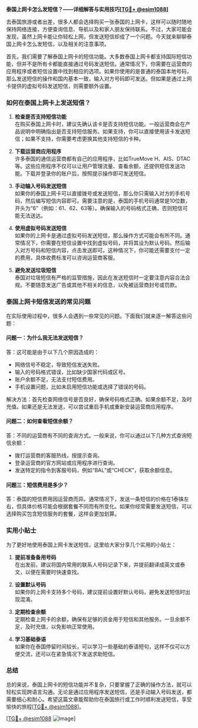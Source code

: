 **泰国上网卡怎么发短信？——详细解答与实用技巧[[TG💪+ @esim1088](https://t.me/s/esim1088)]**

去泰国旅游或者出差，很多人都会选择购买一张泰国的上网卡，这样可以随时随地保持网络连接，方便查询信息、导航以及和家人朋友保持联系。不过，大家可能会发现，虽然上网卡能让你轻松上网，但发送短信却成了一个问题。今天就来聊聊泰国上网卡怎么发短信，以及相关的注意事项。

首先，我们需要了解泰国上网卡的短信功能。大多数泰国上网卡都支持国际短信功能，但并不是所有卡都能直接通过号码发送短信。通常情况下，你需要在运营商的应用程序或者短信设置中找到相应的选项。如果你使用的是普通的泰国本地号码，那么发送短信的操作和国内基本一致，输入对方号码即可发送。但如果是通过上网卡提供的虚拟号码发送短信，则需要额外设置。

### 如何在泰国上网卡上发送短信？

1. **检查是否支持短信功能**  
   在购买泰国上网卡时，建议先确认该卡是否支持短信功能。一般运营商会在产品说明中明确指出是否支持短信服务。如果支持，你可以直接使用该卡发送短信；如果不支持，你需要考虑更换其他支持短信的卡种。

2. **下载运营商应用程序**  
   许多泰国的通信运营商都有自己的应用程序，比如TrueMove H、AIS、DTAC等。这些应用程序不仅可以让用户管理流量、查看余额，还提供短信发送功能。下载并登录你的账户后，按照提示操作即可发送短信。

3. **手动输入号码发送短信**  
   如果你的泰国上网卡可以直接拨号或发送短信，那么你只需输入对方的手机号码，然后编写短信内容即可。需要注意的是，泰国的手机号码通常是10位数，开头为“6”（例如：61、62、63等）。确保输入的号码格式正确，否则短信可能无法送达。

4. **使用虚拟号码发送短信**  
   如果你的上网卡是通过虚拟号码发送短信，那么操作方式可能会有所不同。通常情况下，你需要在短信设置中找到虚拟号码，并将其设为默认号码。然后输入对方号码和短信内容，点击发送即可。这种情况下，你可能还需要支付一定的费用，具体收费标准可以咨询运营商客服。

5. **避免发送垃圾短信**  
   泰国对垃圾短信有严格的监管措施，因此在发送短信时一定要注意内容合法合规。不要随意发送广告或其他不相关的信息，以免被运营商封号或罚款。

### 泰国上网卡短信发送的常见问题

在实际使用过程中，很多人会遇到一些常见的问题。下面我们就来逐一解答这些问题：

#### 问题一：为什么我无法发送短信？
答：这可能是由于以下几个原因造成的：
- 网络信号不稳定，导致短信发送失败。
- 输入的号码格式错误，比如缺少国家代码或区号。
- 账户余额不足，无法支付短信费用。
- 手机设置问题，比如未启用短信功能或选择了错误的号码。

解决方法：首先检查网络信号是否良好，确保号码格式正确。如果余额不足，及时充值。如果还是无法发送，可以尝试重启手机或重新安装运营商应用程序。

#### 问题二：如何查看短信余额？
答：不同的运营商有不同的查询方式。一般来说，你可以通过以下几种方式查询短信余额：
- 拨打运营商的客服热线，按提示查询。
- 登录运营商的官方网站或应用程序进行查询。
- 发送特定的指令到客服号码，例如“BAL”或“CHECK”，获取余额信息。

#### 问题三：短信费用是多少？
答：泰国的短信费用因运营商而异。通常情况下，发送一条短信的价格在1泰铢左右，但具体价格可能会根据套餐不同而有所变化。如果你经常需要发送短信，可以选择购买包含短信服务的套餐，这样会更加划算。

### 实用小贴士

为了更好地使用泰国上网卡发送短信，这里给大家分享几个实用的小贴士：

1. **提前准备备用号码**  
   在出发前，建议将国内常用的联系人号码记录下来，并提前翻译成英文或泰文，以便在需要时快速查找。

2. **设置默认号码**  
   如果你的上网卡支持多个号码，建议提前设置好默认号码，避免发送短信时出现混淆。

3. **定期检查余额**  
   定期检查上网卡的余额，确保有足够的资金用于短信和其他服务。一旦余额不足，及时充值，以免影响正常使用。

4. **学习基础泰语**  
   如果你在泰国停留时间较长，可以学习一些基础的泰语短句，这样不仅可以方便交流，还可以在紧急情况下发送求助短信。

### 总结

总的来说，泰国上网卡的短信功能并不复杂，只要掌握了正确的操作方法，就可以轻松实现跨语言沟通。无论是通过应用程序发送短信，还是手动输入号码发送，都需要细心和耐心。希望这篇文章能帮助你在泰国旅行或工作时顺利发送短信，享受愉快的旅程[[TG💪+ @esim1088](https://t.me/s/esim1088)]。

[[TG💪+ @esim1088](https://t.me/s/esim1088) ![Image](https://i.postimg.cc/4NQfJmqS/Snipaste-2025-05-13-00-14-12.png)]